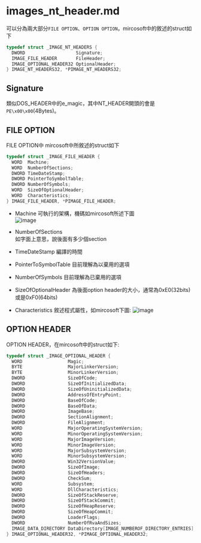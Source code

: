 images_nt_header.md
===

可以分為兩大部分`FILE OPTION`、`OPTION OPTION`，mircosoft中的敘述的struct如下  
```c++
typedef struct _IMAGE_NT_HEADERS {
  DWORD                   Signature;
  IMAGE_FILE_HEADER       FileHeader;
  IMAGE_OPTIONAL_HEADER32 OptionalHeader;
} IMAGE_NT_HEADERS32, *PIMAGE_NT_HEADERS32;
```  
## Signature
  類似DOS_HEADER中的e_magic，其中NT_HEADER開頭的會是`PE\x00\x00`(4Bytes)。
  
## FILE OPTION

FILE OPTION中 mircosoft中所敘述的struct如下
```c++
typedef struct _IMAGE_FILE_HEADER {
  WORD  Machine;
  WORD  NumberOfSections;
  DWORD TimeDateStamp;
  DWORD PointerToSymbolTable;
  DWORD NumberOfSymbols;
  WORD  SizeOfOptionalHeader;
  WORD  Characteristics;
} IMAGE_FILE_HEADER, *PIMAGE_FILE_HEADER;
```
* Machine
  可執行的架構，機碼如mircosoft所述下圖  
  ![image](https://user-images.githubusercontent.com/67756786/203879135-f449d1ae-ccf9-4fce-a3f9-c9676457b25d.png)

* NumberOfSections  
  如字面上意思，說後面有多少個section
* TimeDateStamp
  編譯的時間
* PointerToSymbolTable
  目前理解為以棄用的選項
* NumberOfSymbols
  目前理解為已棄用的選項
* SizeOfOptionalHeader
  為後面option header的大小，通常為0xE0(32bits)或是0xF0(64bits)
* Characteristics
  敘述程式屬性，如mircosoft下圖:
  ![image](https://user-images.githubusercontent.com/67756786/203879436-c0803bc3-159f-4149-813a-488689f2e1bd.png)
## OPTION HEADER
OPTION HEADER，在mircosoft中的struct如下:
```c++
typedef struct _IMAGE_OPTIONAL_HEADER {
  WORD                 Magic;
  BYTE                 MajorLinkerVersion;
  BYTE                 MinorLinkerVersion;
  DWORD                SizeOfCode;
  DWORD                SizeOfInitializedData;
  DWORD                SizeOfUninitializedData;
  DWORD                AddressOfEntryPoint;
  DWORD                BaseOfCode;
  DWORD                BaseOfData;
  DWORD                ImageBase;
  DWORD                SectionAlignment;
  DWORD                FileAlignment;
  WORD                 MajorOperatingSystemVersion;
  WORD                 MinorOperatingSystemVersion;
  WORD                 MajorImageVersion;
  WORD                 MinorImageVersion;
  WORD                 MajorSubsystemVersion;
  WORD                 MinorSubsystemVersion;
  DWORD                Win32VersionValue;
  DWORD                SizeOfImage;
  DWORD                SizeOfHeaders;
  DWORD                CheckSum;
  WORD                 Subsystem;
  WORD                 DllCharacteristics;
  DWORD                SizeOfStackReserve;
  DWORD                SizeOfStackCommit;
  DWORD                SizeOfHeapReserve;
  DWORD                SizeOfHeapCommit;
  DWORD                LoaderFlags;
  DWORD                NumberOfRvaAndSizes;
  IMAGE_DATA_DIRECTORY DataDirectory[IMAGE_NUMBEROF_DIRECTORY_ENTRIES];
} IMAGE_OPTIONAL_HEADER32, *PIMAGE_OPTIONAL_HEADER32;
```
